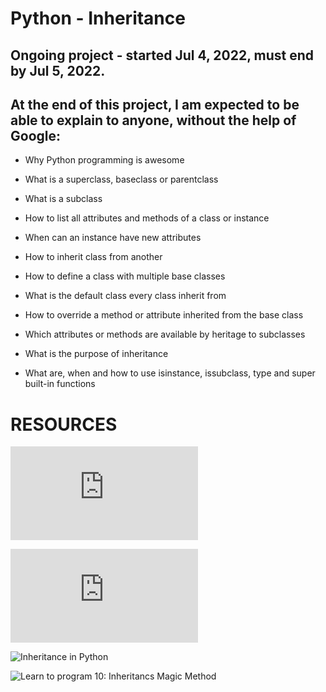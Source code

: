 # Python - Inheritance
## Ongoing project - started Jul 4, 2022, must end by Jul 5, 2022.
## At the end of this project, I am expected to be able to explain to anyone, without the help of Google:

- Why Python programming is awesome

- What is a superclass, baseclass or parentclass

- What is a subclass

- How to list all attributes and methods of a class or instance

- When can an instance have new attributes

- How to inherit class from another

- How to define a class with multiple base classes

- What is the default class every class inherit from

- How to override a method or attribute inherited from the base class

- Which attributes or methods are available by heritage to subclasses

- What is the purpose of inheritance

- What are, when and how to use isinstance, issubclass, type and super built-in functions


# RESOURCES
![Inheritance](https://docs.python.org/3/tutorial/classes.html#inheritance)

![Multiple inheritance](https://docs.python.org/3/tutorial/classes.html#multiple-inheritance)

![Inheritance in Python](https://www.packt.com/inheritance-python/)

![Learn to program 10: Inheritancs Magic Method](https://www.youtube.com/watch?v=d8kCdLCi6Lk)


